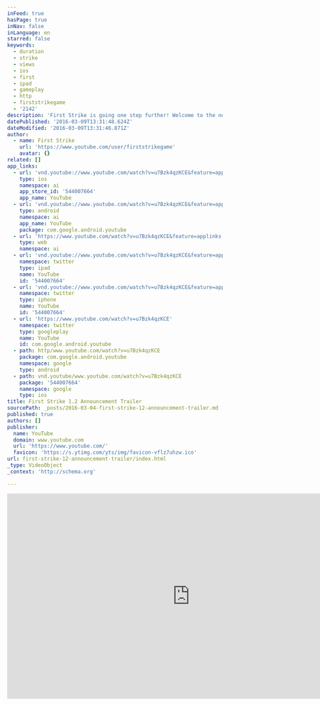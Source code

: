 ```yaml
---
inFeed: true
hasPage: true
inNav: false
inLanguage: en
starred: false
keywords:
  - duration
  - strike
  - views
  - ios
  - first
  - ipad
  - gameplay
  - http
  - firststrikegame
  - '2142'
description: 'First Strike is going one step further! Welcome to the next major update: Download it here: iOS: http://bit.ly/fsiosgame Play: http://bit.ly/fsandroidgame Amazon: http://bit.ly/fsamazonapp Nuclear War, but fun. First Strike updates to 1.2. Two brand new superweapons are awaiting your selection: the salted cobalt bomb and the almost inpenetrable iron dome defense system.'
datePublished: '2016-03-09T13:31:48.624Z'
dateModified: '2016-03-09T13:31:46.871Z'
author:
  - name: First Strike
    url: 'https://www.youtube.com/user/firststrikegame'
    avatar: {}
related: []
app_links:
  - url: 'vnd.youtube://www.youtube.com/watch?v=u7Bzk4qzKCE&feature=applinks'
    type: ios
    namespace: ai
    app_store_id: '544007664'
    app_name: YouTube
  - url: 'vnd.youtube://www.youtube.com/watch?v=u7Bzk4qzKCE&feature=applinks'
    type: android
    namespace: ai
    app_name: YouTube
    package: com.google.android.youtube
  - url: 'https://www.youtube.com/watch?v=u7Bzk4qzKCE&feature=applinks'
    type: web
    namespace: ai
  - url: 'vnd.youtube://www.youtube.com/watch?v=u7Bzk4qzKCE&feature=applinks'
    namespace: twitter
    type: ipad
    name: YouTube
    id: '544007664'
  - url: 'vnd.youtube://www.youtube.com/watch?v=u7Bzk4qzKCE&feature=applinks'
    namespace: twitter
    type: iphone
    name: YouTube
    id: '544007664'
  - url: 'https://www.youtube.com/watch?v=u7Bzk4qzKCE'
    namespace: twitter
    type: googleplay
    name: YouTube
    id: com.google.android.youtube
  - path: http/www.youtube.com/watch?v=u7Bzk4qzKCE
    package: com.google.android.youtube
    namespace: google
    type: android
  - path: vnd.youtube/www.youtube.com/watch?v=u7Bzk4qzKCE
    package: '544007664'
    namespace: google
    type: ios
title: First Strike 1.2 Announcement Trailer
sourcePath: _posts/2016-03-04-first-strike-12-announcement-trailer.md
published: true
authors: []
publisher:
  name: YouTube
  domain: www.youtube.com
  url: 'https://www.youtube.com/'
  favicon: 'https://s.ytimg.com/yts/img/favicon-vflz7uhzw.ico'
url: first-strike-12-announcement-trailer/index.html
_type: VideoObject
_context: 'http://schema.org'

---
```

<iframe src="https://cdn.embedly.com/widgets/media.html?src=https%3A%2F%2Fwww.youtube.com%2Fembed%2Fu7Bzk4qzKCE%3Ffeature%3Doembed&amp;url=https%3A%2F%2Fwww.youtube.com%2Fwatch%3Fv%3Du7Bzk4qzKCE&amp;image=https%3A%2F%2Fi.ytimg.com%2Fvi%2Fu7Bzk4qzKCE%2Fhqdefault.jpg&amp;key=b7d04c9b404c499eba89ee7072e1c4f7&amp;type=text%2Fhtml&amp;schema=youtube" width="854" height="480" scrolling="no" frameborder="0" allowfullscreen="allowfullscreen" style=""></iframe>